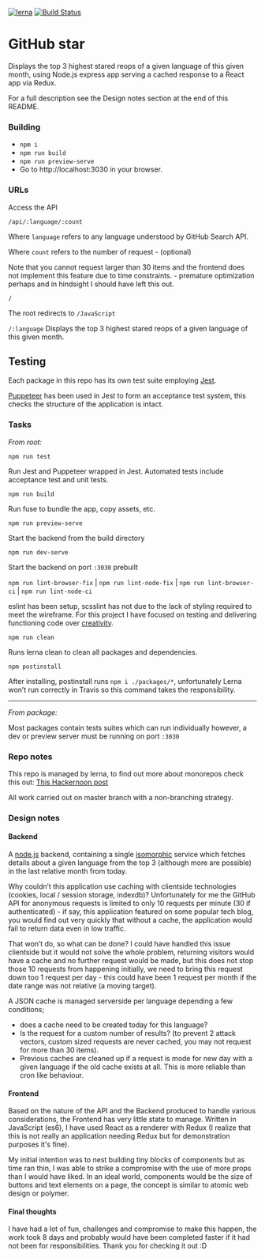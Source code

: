 [![lerna](https://img.shields.io/badge/maintained%20with-lerna-cc00ff.svg)](https://lerna.js.org/)
[![Build Status](https://travis-ci.org/acronamy/github-star.svg?branch=master)](https://travis-ci.org/acronamy/github-star)

# GitHub star

Displays the top 3 highest stared reops of a given language of this given month, using Node.js express app serving a cached response to a React app via Redux.

For a full description see the Design notes section at the end of this README.

### Building
- `npm i`
- `npm run build`
- `npm run preview-serve`
- Go to http://localhost:3030 in your browser.

### URLs

Access the API

`/api/:language/:count`

Where `language` refers to any language understood by GitHub Search API.

Where `count` refers to the number of request - (optional)

Note that you cannot request larger than 30 items and the frontend does not implement this feature due to time constraints. - premature optimization perhaps and in hindsight I should have left this out.

`/`

The root redirects to `/JavaScript`

`/:language`
Displays the top 3 highest stared reops of a given language of this given month.

## Testing
Each package in this repo has its own test suite employing [Jest](https://github.com/facebook/jest).

[Puppeteer](https://github.com/GoogleChrome/puppeteer) has been used in Jest to form an acceptance test system, this checks the structure of the application is intact.

### Tasks
*From root:*

`npm run test`

Run Jest and Puppeteer wrapped in Jest. Automated tests include acceptance test and unit tests.

`npm run build`

Run fuse to bundle the app, copy assets, etc.

`npm run preview-serve`

Start the backend from the build directory

`npm run dev-serve`

Start the backend on port `:3030` prebuilt

`npm run lint-browser-fix` | `npm run lint-node-fix` | `npm run lint-browser-ci` | `npm run lint-node-ci`

eslint has been setup, scsslint has not due to the lack of styling required to meet the wireframe. For this project I have focused on testing and delivering functioning code over [creativity](https://codepen.io/acronamy/).

`npm run clean`

Runs lerna clean to clean all packages and dependencies.

`npm postinstall`

After installing, postinstall runs `npm i ./packages/*`, unfortunately Lerna won’t run correctly in Travis so this command takes the responsibility.

---
*From package:*

Most packages contain tests suites which can run individually however, a dev or preview server must be running on port `:3030`

### Repo notes
This repo is managed by lerna, to find out more about monorepos check this out: [This Hackernoon post](https://hackernoon.com/one-vs-many-why-we-moved-from-multiple-git-repos-to-a-monorepo-and-how-we-set-it-up-f4abb0cfe469)

All work carried out on master branch with a non-branching strategy.

### Design notes
#### Backend
A [node.js](https://nodejs.org/en/) backend, containing a single [isomorphic](https://www.lullabot.com/articles/what-is-an-isomorphic-application) service which fetches details about a given language from the top 3 (although more are possible) in the last relative month from today.

Why couldn’t this application use caching with clientside technologies (cookies, local / session storage, indexdb)? Unfortunately for me the GitHub API for anonymous requests is limited to only 10 requests per minute (30 if authenticated) - if say, this application featured on some popular tech blog, you would find out very quickly that without a cache, the application would fail to return data even in low traffic.

That won’t do, so what can be done? I could have handled this issue clientside but it would not solve the whole problem, returning visitors would have a cache and no further request would be made, but this does not stop those 10 requests from happening initially, we need to bring this request down too 1 request per day - this could have been 1 request per month if the date range was not relative (a moving target).


A JSON cache is managed serverside per language depending a few conditions; 
- does a cache need to be created today for this language? 
- Is the request for a custom number of results? (to prevent 2 attack vectors, custom sized requests are never cached, you may not request for more than 30 items). 
- Previous caches are cleaned up if a request is mode for new day with a given language if the old cache exists at all. This is more reliable than cron like behaviour.

#### Frontend
Based on the nature of the API and the Backend produced to handle various considerations, the Frontend has very little state to manage. Written in JavaScript (es6), I have used React as a renderer with Redux (I realize that this is not really an application needing Redux but for demonstration purposes it's fine).

My initial intention was to nest building tiny blocks of components but as time ran thin, I was able to strike a compromise with the use of more props than I would have liked. In an ideal world, components would be the size of buttons and text elements on a page, the concept is similar to atomic web design or polymer.

#### Final thoughts
I have had a lot of fun, challenges and compromise to make this happen, the work took 8 days and probably would have been completed faster if it had not been for responsibilities.
Thank you for checking it out :D
